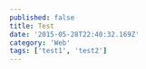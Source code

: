 ```yaml
---
published: false
title: Test
date: '2015-05-28T22:40:32.169Z'
category: 'Web'
tags: ['test1', 'test2']
---
```

